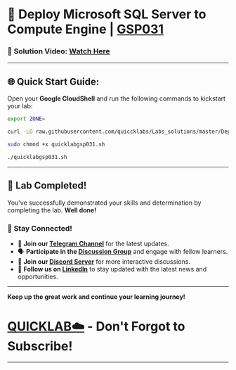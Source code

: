 
# 🚀 Deploy Microsoft SQL Server to Compute Engine | [GSP031](https://www.cloudskillsboost.google/catalog_lab/1172)

### 🔗 **Solution Video:** [Watch Here ](https://youtu.be/ycLDsZCDZq4)

---

## 🌐 **Quick Start Guide:**

Open your **Google CloudShell** and run the following commands to kickstart your lab:

```bash
export ZONE=
```

```bash
curl -LO raw.githubusercontent.com/quiccklabs/Labs_solutions/master/Deploy%20Microsoft%20SQL%20Server%20to%20Compute%20Engine/quicklabgsp031.sh

sudo chmod +x quicklabgsp031.sh

./quicklabgsp031.sh
```

---

## 🎉 **Lab Completed!**

You've successfully demonstrated your skills and determination by completing the lab. **Well done!**

### 🌟 **Stay Connected!**

- 🔔 **Join our [Telegram Channel](https://t.me/quiccklab)** for the latest updates.
- 🗣 **Participate in the [Discussion Group](https://t.me/Quicklabchat)** and engage with fellow learners.
- 💬 **Join our [Discord Server](https://discord.gg/7fAVf4USZn)** for more interactive discussions.
- 💼 **Follow us on [LinkedIn](https://www.linkedin.com/company/quicklab-linkedin/)** to stay updated with the latest news and opportunities.


---

**Keep up the great work and continue your learning journey!**

# [QUICKLAB☁️](https://www.youtube.com/@quick_lab) - Don't Forgot to Subscribe!

---
